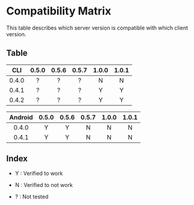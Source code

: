 # Compatibility Matrix

This table describes which server version is compatible with which client
version.

## Table

|  CLI  | 0.5.0 | 0.5.6 | 0.5.7 | 1.0.0 | 1.0.1 |
|:-----:|:-----:|:-----:|:-----:|:-----:|:-----:|
| 0.4.0 |   ?   |   ?   |   ?   |   N   |   N   |
| 0.4.1 |   ?   |   ?   |   ?   |   Y   |   Y   |
| 0.4.2 |   ?   |   ?   |   ?   |   Y   |   Y   |

| Android | 0.5.0 | 0.5.6 | 0.5.7 | 1.0.0 | 1.0.1 |
|:-------:|:-----:|:-----:|:-----:|:-----:|:-----:|
|  0.4.0  |   Y   |   Y   |   N   |   N   |   N   |
|  0.4.1  |   Y   |   Y   |   N   |   N   |   N   |

## Index

 - Y : Verified to work

 - N : Verified to not work

 - ? : Not tested